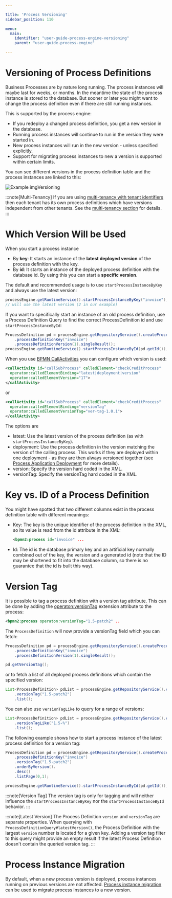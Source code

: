 ```yaml
---

title: 'Process Versioning'
sidebar_position: 110

menu:
  main:
    identifier: "user-guide-process-engine-versioning"
    parent: "user-guide-process-engine"

---
```



# Versioning of Process Definitions

Business Processes are by nature long running. The process instances will maybe last for weeks, or months. In the meantime the state of the process instance is stored to the database. But sooner or later you might want to change the process definition even if there are still running instances.

This is supported by the process engine:

* If you redeploy a changed process definition, you get a new version in the database.
* Running process instances will continue to run in the version they were started in.
* New process instances will run in the new version - unless specified explicitly.
* Support for migrating process instances to new a version is supported within certain limits.

You can see different versions in the process definition table and the process instances are linked to this:

![Example img](./img/versioning.png)Versioning

:::note[Multi-Tenancy]
If you are using [multi-tenancy with tenant identifiers](../process-engine/multi-tenancy.md#single-process-engine-with-tenant-identifiers) then each tenant has its own process definitions which have versions independent from other tenants. See the [multi-tenancy section](../process-engine/multi-tenancy.md#versioning-of-tenant-specific-definitions) for details.
:::


# Which Version Will be Used

When you start a process instance

* By **key**: It starts an instance of the **latest deployed version** of the process definition with the key.
* By **id**: It starts an instance of the deployed process definition with the database id. By using this you can start a **specific version**.

The default and recommended usage is to use `startProcessInstanceByKey` and always use the latest version:

```java
processEngine.getRuntimeService().startProcessInstanceByKey("invoice");
// will use the latest version (2 in our example)
```

If you want to specifically start an instance of an old process definition, use a Process Definition Query to find the correct ProcessDefinition id and use `startProcessInstanceById`:

```java
ProcessDefinition pd = processEngine.getRepositoryService().createProcessDefinitionQuery()
    .processDefinitionKey("invoice")
    .processDefinitionVersion(1).singleResult();
processEngine.getRuntimeService().startProcessInstanceById(pd.getId());
```

When you use [BPMN CallActivities](../../reference/bpmn20/subprocesses/call-activity.md) you can configure which version is used:

```xml
<callActivity id="callSubProcess" calledElement="checkCreditProcess"
  operaton:calledElementBinding="latest|deployment|version"
  operaton:calledElementVersion="17">
</callActivity>
```
or
```xml
<callActivity id="callSubProcess" calledElement="checkCreditProcess"
  operaton:calledElementBinding="versionTag"
  operaton:calledElementVersionTag="ver-tag-1.0.1">
</callActivity>
```

The options are

* latest: Use the latest version of the process definition (as with `startProcessInstanceByKey`).
* deployment: Use the process definition in the version matching the version of the calling process. This works if they are deployed within one deployment - as they are then always versioned together (see [Process Application Deployment](../process-applications/the-processes-xml-deployment-descriptor.md#deployment-descriptor-process-application-deployment) for more details).
* version: Specify the version hard coded in the XML.
* versionTag: Specify the versionTag hard coded in the XML.


# Key vs. ID of a Process Definition

You might have spotted that two different columns exist in the process definition table with different meanings:

* Key: The key is the unique identifier of the process definition in the XML, so its value is read from the id attribute in the XML:

    ```xml
    <bpmn2:process id="invoice" ...
    ```

* Id: The id is the database primary key and an artificial key normally combined out of the key, the version and a generated id (note that the ID may be shortened to fit into the database column, so there is no guarantee that the id is built this way).

# Version Tag

It is possible to tag a process definition with a version tag attribute. This can be done by adding the
[operaton:versionTag](../../reference/bpmn20/custom-extensions/extension-attributes.md#versiontag)
extension attribute to the process:

```xml
<bpmn2:process operaton:versionTag="1.5-patch2" ..
```

The `ProcessDefinition` will now provide a versionTag field which you can fetch:

```java
ProcessDefinition pd = processEngine.getRepositoryService().createProcessDefinitionQuery()
    .processDefinitionKey("invoice")
    .processDefinitionVersion(1).singleResult();

pd.getVersionTag();
```

or to fetch a list of all deployed process definitions which contain the specified version:

```java
List<ProcessDefinition> pdList = processEngine.getRepositoryService().createProcessDefinitionQuery()
    .versionTag("1.5-patch2")
    .list();

```

You can also use `versionTagLike` to query for a range of versions:

```java
List<ProcessDefinition> pdList = processEngine.getRepositoryService().createProcessDefinitionQuery()
    .versionTagLike("1.5-%")
    .list();
```

The following example shows how to start a process instance of the latest process
definition for a version tag:

```java
ProcessDefinition pd = processEngine.getRepositoryService().createProcessDefinitionQuery()
    .processDefinitionKey("invoice")
    .versionTag("1.5-patch2")
    .orderByVersion().
    .desc()
    .listPage(0,1);

processEngine.getRuntimeService().startProcessInstanceById(pd.getId());
```

:::note[Version Tag]
The version tag is only for tagging and will neither influence the `startProcessInstanceByKey`
nor the `startProcessInstanceById` behavior.
:::

:::note[Latest Version]
The Process Definition `version` and `versionTag` are separate properties. When querying with
`ProcessDefinitionQuery#latestVersion()`, the Process Definition with the largest `version` number is located for
a given key. Adding a version tag filter to this query might provide an empty result if the latest Process Definition
doesn't contain the queried version tag.
:::

# Process Instance Migration

By default, when a new process version is deployed, process instances running on previous versions are not affected.
[Process instance migration](../process-engine/process-instance-migration.md) can be used
to migrate process instances to a new version.
